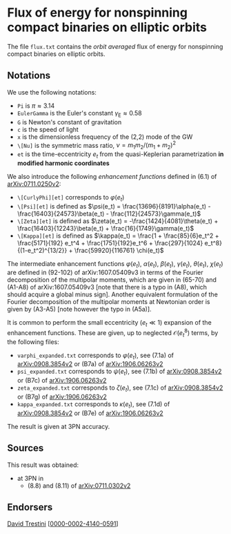 # Flux of energy for nonspinning compact binaries on elliptic orbits

The file ``flux.txt`` contains the *orbit averaged* flux of energy for nonspinning compact binaries on elliptic orbits.

## Notations

We use the following notations:
* ``Pi`` is $\pi \approx 3.14$
* ``EulerGamma`` is the Euler's constant $\gamma_\text{E} \approx 0.58$
* ``G`` is Newton's constant of gravitation
* ``c`` is the speed of light
* ``x`` is the dimensionless frequency of the (2,2) mode of the GW
* ``\[Nu]`` is the symmetric mass ratio, $\nu = m_1 m_2 / (m_1+m_2)^2$
* ``et`` is the time-eccentricity $e_t$ from the quasi-Keplerian parametrization **in modified harmonic coordinates**

We also introduce the following *enhancement functions* defined in (6.1) of [arXiv:0711.0250v2](https://arxiv.org/abs/0711.0250v2):
* ``\[CurlyPhi][et]`` corresponds to $\varphi(e_t)$
* ``\[Psi][et]`` is defined as $\psi(e_t) = \frac{13696}{8191}\alpha(e_t) - \frac{16403}{24573}\beta(e_t) - \frac{112}{24573}\gamma(e_t)$
*  ``\[Zeta][et]`` is defined as $\zeta(e_t) = -\frac{1424}{4081}\theta(e_t) + \frac{16403}{12243}\beta(e_t) + \frac{16}{1749}\gamma(e_t)$
*  ``\[Kappa][et]`` is defined as $\kappa(e_t) = \frac{1 + \frac{85}{6}e_t^2 + \frac{5171}{192} e_t^4 + \frac{1751}{192}e_t^6 + \frac{297}{1024} e_t^8}{(1-e_t^2)^{13/2}} + \frac{59920}{116761} \chi(e_t)$

The intermediate enhancement functions $\varphi(e_t)$, $\alpha(e_t)$, $\beta(e_t)$, $\gamma(e_t)$, $\theta(e_t)$, $\chi(e_t)$ are defined in (92-102) of arXiv:1607.05409v3 in terms of the Fourier decomposition of the multipolar moments, which are given in (65-70) and (A1-A8) of arXiv:1607.05409v3 [note that there is a typo in (A8), which should acquire a global minus sign]. Another equivalent formulation of the Fourier decomposition of the multipolar moments at Newtonian order is given by (A3-A5) [note however the typo in (A5a)].

It is common to perform the small eccentricity ($e_t \ll 1$) expansion  of the enhancement functions. These are given, up to neglected $\mathcal{O}(e_t^8)$ terms, by the following files:
* ``varphi_expanded.txt`` corresponds to $\varphi(e_t)$, see (7.1a) of [arXiv:0908.3854v2](https://arxiv.org/abs/0908.3854v2) or (B7a) of [arXiv:1906.06263v2](https://arxiv.org/abs/1906.06263v2)
* ``psi_expanded.txt`` corresponds to $\psi(e_t)$, see (7.1b) of [arXiv:0908.3854v2](https://arxiv.org/abs/0908.3854v2) or (B7c) of [arXiv:1906.06263v2](https://arxiv.org/abs/1906.06263v2)
* ``zeta_expanded.txt`` corresponds to $\zeta(e_t)$, see (7.1c) of [arXiv:0908.3854v2](https://arxiv.org/abs/0908.3854v2) or (B7g) of [arXiv:1906.06263v2](https://arxiv.org/abs/1906.06263v2)
* ``kappa_expanded.txt`` corresponds to $\kappa(e_t)$, see (7.1d) of [arXiv:0908.3854v2](https://arxiv.org/abs/0908.3854v2) or (B7e) of [arXiv:1906.06263v2](https://arxiv.org/abs/1906.06263v2)

The result is given at 3PN accuracy.

## Sources

This result was obtained:
* at 3PN in
    * (8.8) and (8.11) of [arXiv:0711.0302v2](https://arxiv.org/abs/0711.0302v2)
## Endorsers

[David Trestini](https://github.com/davidtrestini) [[0000-0002-4140-0591](https://orcid.org/0000-0002-4140-0591)]
